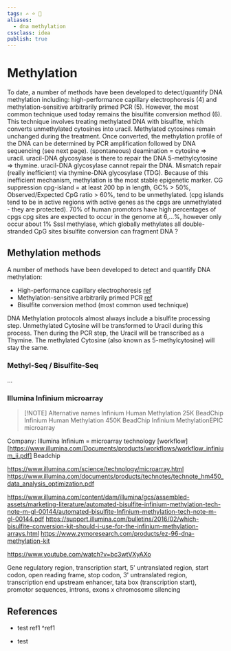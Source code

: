 ```yaml
---
tags: ✍️ ⭐️ 🔖 
aliases: 
  - dna methylation
cssclass: idea
publish: true
---
```

# Methylation
To date, a number of methods have been developed to detect/quantify DNA methylation including: high-performance capillary electrophoresis (4) and methylation-sensitive arbitrarily primed PCR (5). However, the most common technique used today remains the bisulfite conversion method (6). This technique involves treating methylated DNA with bisulfite, which converts unmethylated cytosines into uracil. Methylated cytosines remain unchanged during the treatment. Once converted, the methylation profile of the DNA can be determined by PCR amplification followed by DNA sequencing (see next page).
(spontaneous) deamination = cytosine => uracil. uracil-DNA glycosylase  is there to repair the DNA
5-methylcytosine => thymine. uracil-DNA glycosylase cannot repair the DNA. Mismatch repair (really inefficient) via thymine-DNA glycosylase (TDG). Because of this inefficient mechanism, methylation is the most stable epigenetic marker.
CG suppression
cpg-island = at least 200 bp in length, GC% > 50%, Observed/Expected CpG ratio > 60%, tend to be unmethylated. (cpg islands tend to be in active regions with active genes as the cpgs are unmethylated - they are protected). 70% of human promotors have high percentages of cpgs
cpg sites are expected to occur in the genome at 6,...%, however only occur about 1%
SssI methylase, which globally methylates all double-stranded CpG sites
bisulfite conversion can fragment DNA ?

## Methylation methods
A number of methods have been developed to detect and quantify DNA methylation:
 - High-performance capillary electrophoresis [ref](#^ref1)
 - Methylation-sensitive arbitrarily primed PCR [ref][1]
 - Bisulfite conversion method (most common used technique)

DNA Methylation protocols almost always include a bisulfite processing step.
Unmethylated Cytosine will be transformed to Uracil during this process. Then during the PCR step, the Uracil will be transcribed as a Thymine. The methylated Cytosine (also known as 5-methylcytosine) will stay the same.

### Methyl-Seq / Bisulfite-Seq
...

### Illumina Infinium microarray

> [!NOTE] Alternative names
> Infinium Human Methylation 25K BeadChip
> Infinium Human Methylation 450K BeadChip
> Infinium MethylationEPIC microarray

Company: Illumina
Infinium = microarray technology [workflow][https://www.illumina.com/Documents/products/workflows/workflow_infinium_ii.pdf]
Beadchip


https://www.illumina.com/science/technology/microarray.html
https://www.illumina.com/documents/products/technotes/technote_hm450_data_analysis_optimization.pdf

https://www.illumina.com/content/dam/illumina/gcs/assembled-assets/marketing-literature/automated-bisulfite-infinium-methylation-tech-note-m-gl-00144/automated-bisulfite-Infinium-methylation-tech-note-m-gl-00144.pdf
https://support.illumina.com/bulletins/2016/02/which-bisulfite-conversion-kit-should-i-use-for-the-infinium-methylation-arrays.html
https://www.zymoresearch.com/products/ez-96-dna-methylation-kit

https://www.youtube.com/watch?v=bc3wtVXyAXo



Gene
regulatory region, transcription start, 5' untranslated region, start codon, open reading frame, stop codon, 3' untranslated region, transcription end
upstream enhancer, tata box (transcription start), promotor sequences, introns, exons
x chromosome silencing

## References
 - test ref1 ^ref1

 - test

 [1]: http://www.google.com
